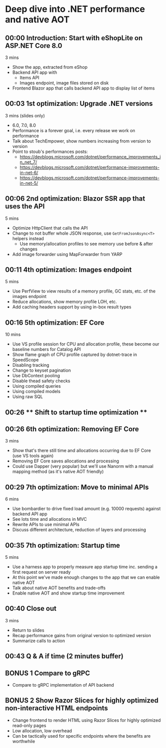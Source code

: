 # Deep dive into .NET performance and native AOT

## 00:00 Introduction: Start with eShopLite on ASP.NET Core 8.0

3 mins

- Show the app, extracted from eShop
- Backend API app with
  - Items API
  - Images endpoint, image files stored on disk
- Frontend Blazor app that calls backend API app to display list of items

## 00:03 1st optimization: Upgrade .NET versions

3 mins (slides only)

- 6.0, 7.0, 8.0
- Performance is a forever goal, i.e. every release we work on performance
- Talk about TechEmpower, show numbers increasing from version to version
- Point to stoub's performances posts:
  - https://devblogs.microsoft.com/dotnet/performance_improvements_in_net_7/
  - https://devblogs.microsoft.com/dotnet/performance-improvements-in-net-6/
  - https://devblogs.microsoft.com/dotnet/performance-improvements-in-net-5/

## 00:06 2nd optimization: Blazor SSR app that uses the API

5 mins

- Optimize HttpClient that calls the API
- Change to not buffer whole JSON response, use `GetFromJsonAsync<T>` helpers instead
  - Use memory/allocation profiles to see memory use before & after changes
- Add image forwarder using MapForwarder from YARP

## 00:11 4th optimization: Images endpoint

5 mins

- Use PerfView to view results of a memory profile, GC stats, etc. of the images endpoint
- Reduce allocations, show memory profile LOH, etc.
- Add caching headers support by using in-box result types

## 00:16 5th optimization: EF Core

10 mins

- Use VS profile session for CPU and allocation profile, these become our baseline numbers for Catalog API
- Show flame graph of CPU profile captured by dotnet-trace in SpeedScope
- Disabling tracking
- Change to keyset pagination
- Use DbContext pooling
- Disable thead safety checks
- Using compiled queries
- Using compiled models
- Using raw SQL

## 00:26 ** Shift to startup time optimization **

## 00:26 6th optimization: Removing EF Core

3 mins

- Show that's there still time and allocations occurring due to EF Core (use VS tools again)
- Removing EF Core saves allocations and processing
- Could use Dapper (very popular) but we'll use Nanorm with a manual mapping method (as it's native AOT friendly)

## 00:29 7th optimization: Move to minimal APIs

6 mins

- Use bombardier to drive fixed load amount (e.g. 10000 requests) against backend API app
- See lots time and allocations in MVC
- Rewrite APIs to use minimal APIs
- Discuss different architecture, reduction of layers and processing

## 00:35 7th optimization: Startup time

5 mins

- Use a harness app to properly measure app startup time inc. sending a first request on server ready
- At this point we've made enough changes to the app that we can enable native AOT
- Talk about native AOT benefits and trade-offs
- Enable native AOT and show startup time improvement

## 00:40 Close out

3 mins

- Return to slides
- Recap performance gains from original version to optimized version
- Summarize calls to action

## 00:43 Q & A if time (2 minutes buffer)

## BONUS 1 Compare to gRPC

- Compare to gRPC implementation of API backend

## BONUS 2 Show Razor Slices for highly optimized non-interactive HTML endpoints

- Change frontend to render HTML using Razor Slices for highly optimized read-only pages
- Low allocation, low overhead
- Can be tactically used for specific endpoints where the benefits are worthwhile
